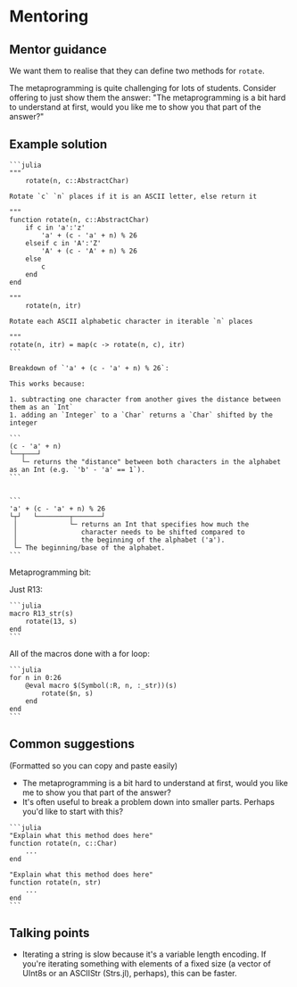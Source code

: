 # Mentoring

## Mentor guidance

We want them to realise that they can define two methods for `rotate`.

The metaprogramming is quite challenging for lots of students. Consider offering to just show them the answer: "The metaprogramming is a bit hard to understand at first, would you like me to show you that part of the answer?"


## Example solution

````
```julia
"""
    rotate(n, c::AbstractChar)

Rotate `c` `n` places if it is an ASCII letter, else return it

"""
function rotate(n, c::AbstractChar)
    if c in 'a':'z'
        'a' + (c - 'a' + n) % 26
    elseif c in 'A':'Z'
        'A' + (c - 'A' + n) % 26
    else
        c
    end
end

"""
    rotate(n, itr)

Rotate each ASCII alphabetic character in iterable `n` places

"""
rotate(n, itr) = map(c -> rotate(n, c), itr)
```

Breakdown of `'a' + (c - 'a' + n) % 26`:

This works because:

1. subtracting one character from another gives the distance between them as an `Int`
1. adding an `Integer` to a `Char` returns a `Char` shifted by the integer

```
(c - 'a' + n)
└──┬───┘
   └─ returns the "distance" between both characters in the alphabet as an Int (e.g. `'b' - 'a' == 1`).
```


```
'a' + (c - 'a' + n) % 26
└┬┘   └────────┬───────┘
 │             └─ returns an Int that specifies how much the
 │                character needs to be shifted compared to
 │                the beginning of the alphabet ('a').
 └─ The beginning/base of the alphabet.
```
````

Metaprogramming bit:

Just R13:

````
```julia
macro R13_str(s)
    rotate(13, s)
end
```
````

All of the macros done with a for loop:

````
```julia
for n in 0:26
    @eval macro $(Symbol(:R, n, :_str))(s)
        rotate($n, s)
    end
end
```
````


## Common suggestions

(Formatted so you can copy and paste easily)

- The metaprogramming is a bit hard to understand at first, would you like me to show you that part of the answer?
- It's often useful to break a problem down into smaller parts. Perhaps you'd like to start with this?

````
```julia
"Explain what this method does here"
function rotate(n, c::Char)
    ...
end

"Explain what this method does here"
function rotate(n, str)
    ...
end
```
````


## Talking points

- Iterating a string is slow because it's a variable length encoding. If you're iterating something with elements of a fixed size (a vector of UInt8s or an ASCIIStr (Strs.jl), perhaps), this can be faster.
